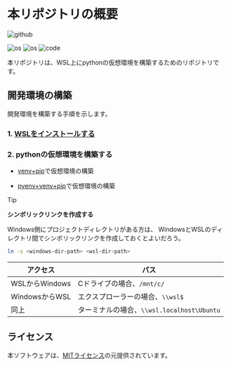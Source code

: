 <!--
    README
 -->

# 本リポジトリの概要

![github](https://img.shields.io/github/license/r-dev95/wsl_ubuntu_python)

![os](https://custom-icon-badges.herokuapp.com/badge/Windows-d3d3d3.svg?logo=windows)
![os](https://custom-icon-badges.herokuapp.com/badge/Ubuntu-d3d3d3.svg?logo=ubuntu)
![code](https://custom-icon-badges.herokuapp.com/badge/python-d3d3d3.svg?logo=python)

本リポジトリは、WSL上にpythonの仮想環境を構築するためのリポジトリです。

## 開発環境の構築

開発環境を構築する手順を示します。

### 1. [WSLをインストールする](docs/install_wsl.md)

### 2. pythonの仮想環境を構築する

* [venv+pip](docs/build_venv_pip.md)で仮想環境の構築

* [pyenv+venv+pip](docs/build_pyenv_venv_pip.md)で仮想環境の構築

> [!TIP]
>
> **シンボリックリンクを作成する**
>
> Windows側にプロジェクトディレクトリがある方は、
> WindowsとWSLのディレクトリ間でシンボリックリンクを作成しておくとよいだろう。
>
> ``` bash
> ln -s <windows-dir-path> <wsl-dir-path>
> ```
>
> |アクセス      |パス                                      |
> |--------------|------------------------------------------|
> |WSLからWindows|Cドライブの場合、`/mnt/c/`                |
> |WindowsからWSL|エクスプローラーの場合、`\\wsl$`          |
> |同上          |ターミナルの場合、`\\wsl.localhost\Ubuntu`|

## ライセンス

本ソフトウェアは、[MITライセンス](LICENSE)の元提供されています。

